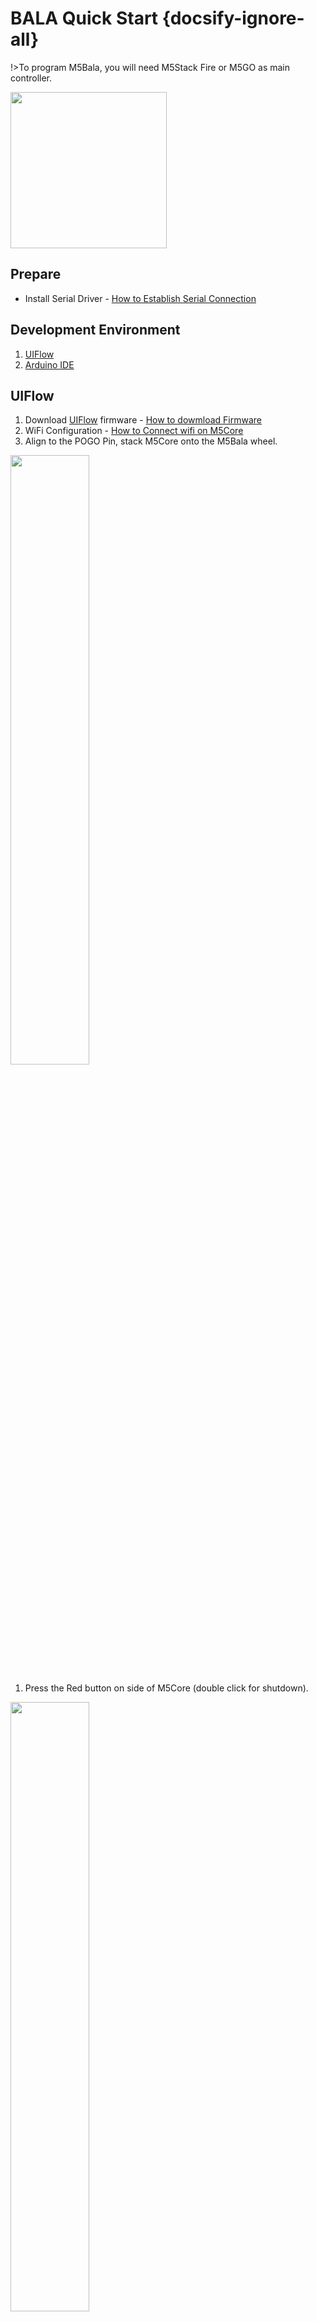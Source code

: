 # BALA Quick Start {docsify-ignore-all}

!>To program M5Bala, you will need M5Stack Fire or M5GO as main controller.

<img src="assets/img/product_pics/app/bala_4.webp" width="250" height="250">

## Prepare

- Install Serial Driver - [How to Establish Serial Connection](en/related_documents/establish_serial_connection)

## Development Environment

1. [UIFlow](#UIFlow)
2. [Arduino IDE](#Arduino-IDE)

## UIFlow

1. Download [UIFlow](http://flow.m5stack.com) firmware - [How to dowmload Firmware](https://docs.m5stack.com/#/en/related_documents/how_to_burn_firmware)
2. WiFi Configuration - [How to Connect wifi on M5Core](https://docs.m5stack.com/#/en/related_documents/how_to_burn_firmware)
3. Align to the POGO Pin, stack M5Core onto the M5Bala wheel.

<img src="assets/img/getting_started_pics/m5bala/bala_quick_start_pogopin.webp" width="50%" height="50%">

1. Press the Red button on side of M5Core (double click for shutdown).

<img src="assets/img/getting_started_pics/m5bala/bala_quick_start_power_switch.webp" width="50%" height="50%">

1. Press the button on side of M5Bala bottom to power on (double click for shutdown).

<img src="assets/img/getting_started_pics/m5bala/bala_quick_start_bala_power_switch.webp" width="50%" height="50%">

<img src="assets/img/getting_started_pics/m5bala/bala_quick_start_indicator.webp" width="50%" height="50%">

6. Open [UIFlow](http://flow.m5stack.com/) website, and switch programming language from `Blockly` to `Python`.

<img src="assets/img/getting_started_pics/m5bala/bala_quick_start_uiflow_01.webp">

7. Copy the following code to UIFlow and then click `Download`.

```python
from m5stack import *
from m5ui import *
from m5bala import M5Bala
import i2c_bus
clear_bg(0x111111)

m5bala = M5Bala(i2c_bus.get(i2c_bus.M_BUS))
btnA = M5Button(name="ButtonA", text="ButtonA", visibility=False)
btnB = M5Button(name="ButtonB", text="ButtonB", visibility=False)
btnC = M5Button(name="ButtonC", text="ButtonC", visibility=False)
title0 = M5Title(title="Title", fgcolor=0xFFFFFF, bgcolor=0x0000FF)

title0.setTitle('calirate start')
wait(2)
sampleCount = 2000
gyroXSum = 0
gyroYSum = 0
gyroZSum = 0

for _ in range(sampleCount):
    gyroXYZ = m5bala.imu.gyro
    gyroXSum += gyroXYZ[0] # X
    gyroYSum += gyroXYZ[1] # Y
    gyroZSum += gyroXYZ[2] # Z

gyroXMean = gyroXSum / sampleCount
gyroYMean = gyroYSum / sampleCount
gyroZMean = gyroZSum / sampleCount

m5bala.imu.setGyroOffsets(gyroXMean, gyroYMean, gyroZMean)

title0.setTitle('balance start')
while True:
    m5bala.balance()
    wait(0.001)
```

## Arduino IDE

1. Setting Arduino development environment - [Establish Serail Connection](https://docs.m5stack.com/#/en/related_documents/establish_serial_connection) - [Get Started with Ardino IDE](https://docs.m5stack.com/#/en/quick_start/m5core/m5stack_core_quick_start)

<img src="assets/img/getting_started_pics/m5bala/bala_quick_start_18.webp">

2. Install `m5stack` library in `Library Manager`.

<img src="assets/img/getting_started_pics/m5bala/bala_quick_start_19.webp">

3. Install `NeoPixelBus` library in `Library Manager`.

<img src="assets/img/getting_started_pics/m5bala/bala_quick_start_20.webp">

4. Install `MPU6050_tockn` library in `Library Manager`.

<img src="assets/img/getting_started_pics/m5bala/bala_quick_start_21.webp">

5. Make sure that M5Core has connected to PC, then click `Tools` -> `Port` for selecting the corresponding serial port on Arduino IDE.

6. click `Tools` -> `Board: ` to select `M5Stack-Core-ESP32` or `M5Stack-Fire`.

<img src="assets/img/getting_started_pics/m5bala/bala_quick_start_22.webp">

7. Clone **[M5Bala](https://github.com/m5stack/M5Bala.git)** by shell command. *If you dont't have Git installed  yet, click [here](https://git-scm.com/download/win)  and install it.*

```shell
git clone --recursive https://github.com/m5stack/M5Bala.git
```

8. Click `Sketch` -> `Include Library` -> `Add .ZIP Library...` . select `M5Bala` you just cloned from github.

<img src="assets/img/getting_started_pics/m5bala/bala_quick_start_14.webp">

<img src="assets/img/getting_started_pics/m5bala/bala_quick_start_15.webp">

9. Open a bala example: Click `File` -> `Examples` -> `M5Bala` -> `Basic`.

<img src="assets/img/getting_started_pics/m5bala/bala_quick_start_16.webp">

10. Compile and upload.

<img src="assets/img/getting_started_pics/m5bala/bala_quick_start_23.webp">

<img src="assets/img/product_pics/app/bala_3.webp" width="500" height="500">